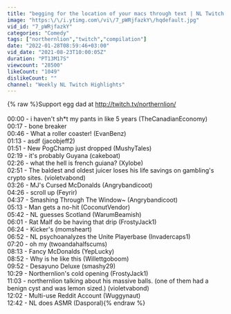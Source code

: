 ```yaml
---
title: "begging for the location of your macs through text | NL Twitch Highlights #60"
image: "https:\/\/i.ytimg.com\/vi\/7_pWRjfazkY\/hqdefault.jpg"
vid_id: "7_pWRjfazkY"
categories: "Comedy"
tags: ["northernlion","twitch","compilation"]
date: "2022-01-28T08:59:46+03:00"
vid_date: "2021-08-23T10:00:05Z"
duration: "PT13M17S"
viewcount: "28500"
likeCount: "1049"
dislikeCount: ""
channel: "Weekly NL Twitch Highlights"
---
```

{% raw %}Support egg dad at <a rel="nofollow" target="blank" href="http://twitch.tv/northernlion/">http://twitch.tv/northernlion/</a><br /><br />00:00 - i haven't sh*t my pants in like 5 years (TheCanadianEconomy)<br />00:17 - bone breaker<br />00:46 - What a roller coaster! (EvanBenz)<br />01:13 - asdf (jacobjeff2)<br />01:51 - New PogChamp just dropped (MushyTales)<br />02:19 - it's probably Guyana  (cakeboat)<br />02:26 - what the hell is french guiana? (Xylobe)<br />02:51 - The baldest and oldest juicer loses his life savings on gambling's crypto sites.  (violetvabond)<br />03:26 - MJ's Cursed McDonalds  (Angrybandicoot)<br />04:26 - scroll up (Feyrir)<br />04:37 - Smashing Through The Window~ (Angrybandicoot)<br />05:13 - Man gets a no-hit (CoconutVendor)<br />05:42 - NL guesses Scotland (WarumBeamish)<br />06:01 - Rat Malf do be having that drip (FrostyJack1)<br />06:24 - Kicker's (momsheart)<br />06:52 - NL psychoanalyzes the Unite Playerbase (Invadercaps1)<br />07:20 - oh my (twoandahalfscums)<br />08:13 - Fancy McDonalds (YepLucky)<br />08:52 - Why is he like this (Willettgoboom)<br />09:52 - Desayuno Deluxe (smashy29)<br />10:29 - Northernlion's cold opening (FrostyJack1)<br />11:03 - northernlion talking about his massive balls. (one of them had a benign cyst and was lemon sized.)  (violetvabond)<br />12:02 - Multi-use Reddit Account (Wuggynaut)<br />12:42 - NL does ASMR (Dasporal){% endraw %}
